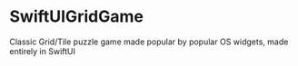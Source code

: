 # SwiftUIGridGame
Classic Grid/Tile puzzle game made popular by popular OS widgets, made entirely in SwiftUI
